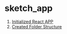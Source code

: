# sketch_app

1. [Initialized React APP](./md/1_CreateReactApp.md)
2. [Created Folder Structure](./md/2_CreateFolderStructure.md)